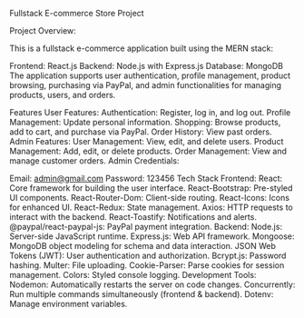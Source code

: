 Fullstack E-commerce Store Project

Project Overview:

This is a fullstack e-commerce application built using the MERN stack:

Frontend: React.js
Backend: Node.js with Express.js
Database: MongoDB
The application supports user authentication, profile management, product browsing, purchasing via PayPal, and admin functionalities for managing products, users, and orders.

Features
User Features:
Authentication: Register, log in, and log out.
Profile Management: Update personal information.
Shopping: Browse products, add to cart, and purchase via PayPal.
Order History: View past orders.
Admin Features:
User Management: View, edit, and delete users.
Product Management: Add, edit, or delete products.
Order Management: View and manage customer orders.
Admin Credentials:

Email: admin@gmail.com
Password: 123456
Tech Stack
Frontend:
React: Core framework for building the user interface.
React-Bootstrap: Pre-styled UI components.
React-Router-Dom: Client-side routing.
React-Icons: Icons for enhanced UI.
React-Redux: State management.
Axios: HTTP requests to interact with the backend.
React-Toastify: Notifications and alerts.
@paypal/react-paypal-js: PayPal payment integration.
Backend:
Node.js: Server-side JavaScript runtime.
Express.js: Web API framework.
Mongoose: MongoDB object modeling for schema and data interaction.
JSON Web Tokens (JWT): User authentication and authorization.
Bcrypt.js: Password hashing.
Multer: File uploading.
Cookie-Parser: Parse cookies for session management.
Colors: Styled console logging.
Development Tools:
Nodemon: Automatically restarts the server on code changes.
Concurrently: Run multiple commands simultaneously (frontend & backend).
Dotenv: Manage environment variables.

